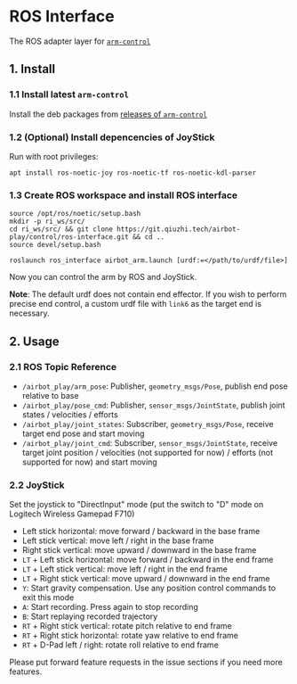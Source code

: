 # ROS Interface

The ROS adapter layer for [`arm-control`](https://git.qiuzhi.tech/airbot-play/control/arm-control)

## 1. Install

### 1.1 Install latest `arm-control`

Install the deb packages from [releases of `arm-control`](https://git.qiuzhi.tech/airbot-play/control/arm-control/-/releases)

### 1.2 (Optional) Install depencencies of JoyStick

Run with root privileges:

```shell
apt install ros-noetic-joy ros-noetic-tf ros-noetic-kdl-parser
```

### 1.3 Create ROS workspace and install ROS interface

```shell
source /opt/ros/noetic/setup.bash
mkdir -p ri_ws/src/
cd ri_ws/src/ && git clone https://git.qiuzhi.tech/airbot-play/control/ros-interface.git && cd ..
source devel/setup.bash

roslaunch ros_interface airbot_arm.launch [urdf:=</path/to/urdf/file>]
```

Now you can control the arm by ROS and JoyStick.

**Note**: The default urdf does not contain end effector. If you wish to perform precise end control, a custom urdf file with `link6` as the target end is necessary.

## 2. Usage

### 2.1 ROS Topic Reference

- `/airbot_play/arm_pose`: Publisher, `geometry_msgs/Pose`, publish end pose relative to base
- `/airbot_play/pose_cmd`: Publisher, `sensor_msgs/JointState`, publish joint states / velocities / efforts
- `/airbot_play/joint_states`: Subscriber, `geometry_msgs/Pose`, receive target end pose and start moving
- `/airbot_play/joint_cmd`: Subscriber, `sensor_msgs/JointState`, receive target joint position / velocities (not supported for now) / efforts (not supported for now) and start moving

### 2.2 JoyStick

Set the joystick to "DirectInput" mode (put the switch to "D" mode on Logitech Wireless Gamepad F710)

- Left stick horizontal: move forward / backward in the base frame
- Left stick vertical: move left / right in the base frame
- Right stick vertical: move upward / downward in the base frame
- `LT` + Left stick horizontal: move forward / backward in the end frame
- `LT` + Left stick vertical: move left / right in the end frame
- `LT` + Right stick vertical: move upward / downward in the end frame
- `Y`: Start gravity compensation. Use any position control commands to exit this mode
- `A`: Start recording. Press again to stop recording
- `B`: Start replaying recorded trajectory
- `RT` + Right stick vertical: rotate pitch relative to end frame
- `RT` + Right stick horizontal: rotate yaw relative to end frame
- `RT` + D-Pad left / right: rotate roll relative to end frame

Please put forward feature requests in the issue sections if you need more features.
